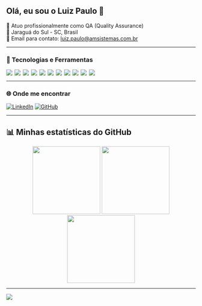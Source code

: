 ## Olá, eu sou o Luiz Paulo 👋

💼 Atuo profissionalmente como QA (Quality Assurance)  
📍 Jaraguá do Sul - SC, Brasil  
📧 Email para contato: luiz.paulo@amsistemas.com.br  

---

### 🚀 Tecnologias e Ferramentas

<div style="display: flex; flex-wrap: wrap; gap: 6px;">
  <img src="https://img.shields.io/badge/Robot%20Framework-000000?style=for-the-badge&logo=robotframework&logoColor=white" />
  <img src="https://img.shields.io/badge/Python-3776AB?style=for-the-badge&logo=python&logoColor=white" />
  <img src="https://img.shields.io/badge/JavaScript-F7DF1E?style=for-the-badge&logo=javascript&logoColor=black" />
  <img src="https://img.shields.io/badge/Ruby-CC342D?style=for-the-badge&logo=ruby&logoColor=white" />
  <img src="https://img.shields.io/badge/Node.js-43853D?style=for-the-badge&logo=node.js&logoColor=white" />
  <img src="https://img.shields.io/badge/PostgreSQL-316192?style=for-the-badge&logo=postgresql&logoColor=white" />
  <img src="https://img.shields.io/badge/MongoDB-4EA94B?style=for-the-badge&logo=mongodb&logoColor=white" />
  <img src="https://img.shields.io/badge/JMeter-D22128?style=for-the-badge&logo=apachejmeter&logoColor=white" />
  <img src="https://img.shields.io/badge/Cypress-17202C?style=for-the-badge&logo=cypress&logoColor=white" />
  <img src="https://img.shields.io/badge/Behave-4E8B57?style=for-the-badge&logo=behave&logoColor=white" />
  <img src="https://img.shields.io/badge/Selenium-43B02A?style=for-the-badge&logo=selenium&logoColor=white" />
</div>

---

### 🌐 Onde me encontrar

[![LinkedIn](https://img.shields.io/badge/-LinkedIn-0077B5?style=for-the-badge&logo=linkedin&logoColor=white)](https://www.linkedin.com/in/luiz-paulo-junior/)
[![GitHub](https://img.shields.io/badge/-GitHub-181717?style=for-the-badge&logo=github&logoColor=white)](https://github.com/lupajr)

---

## 📊 Minhas estatísticas do GitHub

<div align="center">
  <img height="180em" src="https://github-readme-stats.vercel.app/api?username=lupajr&show_icons=true&theme=transparent&count_private=true"/>
  <img height="180em" src="https://github-readme-stats.vercel.app/api/top-langs/?username=lupajr&layout=compact&theme=transparent"/>
  <img height="180em" src="https://streak-stats.demolab.com/?user=lupajr&theme=transparent"/>
</div>


---

![](https://komarev.com/ghpvc/?username=lupajr&style=flat-square&color=8a2be2)

